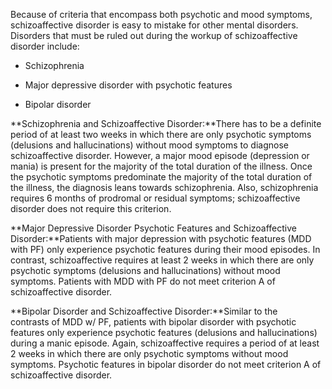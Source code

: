 Because of criteria that encompass both psychotic and mood symptoms, schizoaffective disorder is easy to mistake for other mental disorders. Disorders that must be ruled out during the workup of schizoaffective disorder include:

- Schizophrenia

- Major depressive disorder with psychotic features

- Bipolar disorder

**Schizophrenia and Schizoaffective Disorder:**There has to be a definite period of at least two weeks in which there are only psychotic symptoms (delusions and hallucinations) without mood symptoms to diagnose schizoaffective disorder. However, a major mood episode (depression or mania) is present for the majority of the total duration of the illness. Once the psychotic symptoms predominate the majority of the total duration of the illness, the diagnosis leans towards schizophrenia. Also, schizophrenia requires 6 months of prodromal or residual symptoms; schizoaffective disorder does not require this criterion.

**Major Depressive Disorder Psychotic Features and Schizoaffective Disorder:**Patients with major depression with psychotic features (MDD with PF) only experience psychotic features during their mood episodes. In contrast, schizoaffective requires at least 2 weeks in which there are only psychotic symptoms (delusions and hallucinations) without mood symptoms. Patients with MDD with PF do not meet criterion A of schizoaffective disorder.

**Bipolar Disorder and Schizoaffective Disorder:**Similar to the contrasts of MDD w/ PF, patients with bipolar disorder with psychotic features only experience psychotic features (delusions and hallucinations) during a manic episode. Again, schizoaffective requires a period of at least 2 weeks in which there are only psychotic symptoms without mood symptoms. Psychotic features in bipolar disorder do not meet criterion A of schizoaffective disorder.